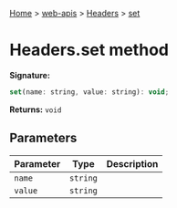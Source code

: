[Home](./index) &gt; [web-apis](web-apis.md) &gt; [Headers](web-apis.headers.md) &gt; [set](web-apis.headers.set.md)

# Headers.set method


**Signature:**
```javascript
set(name: string, value: string): void;
```
**Returns:** `void`

## Parameters

|  Parameter | Type | Description |
|  --- | --- | --- |
|  `name` | `string` |  |
|  `value` | `string` |  |

